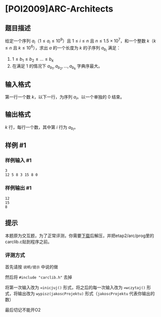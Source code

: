 # [POI2009]ARC-Architects

## 题目描述

给定一个序列 $a_i$（$1\leq a_i\leq 10^9$）且 $1\leq i\le n$ 且 $n\leq  
 1.5\times 10^7$，和一个整数 $k$（$k\leq n$ 且 $k\leq 10^6$），求出 $a$ 的一个长度为 $k$ 的子序列 $a_{b_i}$ 满足：

1. $1\leq b_1\leq b_2\leq \ldots\leq b_k$
2. 在满足 $1$ 的情况下 $a_{b_1}, a_{b_2},\ldots , a_{b_k}$ 字典序最大。


## 输入格式

第一行一个数 $k$，以下一行，为序列 $a_i$。以一个单独的 $0$ 结束。


## 输出格式

$k$ 行，每行一个数，其中第 $i$ 行为 $a_{b_i}$。


## 样例 #1

### 样例输入 #1
```
3
12 5 8 3 15 8 0
```

### 样例输出 #1

```
12
15
8
```

## 提示

本题原为交互题，为了正常评测，你需要[下载](http://oi.edu.pl/static/attachment/20110704/oi16-etap2-arc.zip)后解压，并把etap2/arc/prog里的carclib.c贴到程序之前。

### 评测方式

首先请按 `说明/提示` 中说的做

然后将 `#include "carclib.h"` 去掉

将第一次输入改为 `=inicjuj()` 形式，将之后的每一次输入改为 `=wczytaj()` 形式，将输出改为 `wypisz(jakoscProjektu)` 形式（`jakoscProjektu` 代表你输出的数）

最后切记不能开O2

